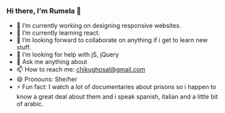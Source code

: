 ### Hi there, I'm Rumela 👋

- 🔭 I’m currently working on designing responsive websites.
- 🌱 I’m currently learning react.
- 👯 I’m looking forward to collaborate on anything if i get to learn new stuff.
- 🤔 I’m looking for help with jS, jQuery
- 💬 Ask me anything about 
- 📫 How to reach me: chikughosal@gmail.com
- 😄 Pronouns: She/her
- ⚡ Fun fact: I watch a lot of documentaries about prisons so i happen to know a great deal about them and i speak spanish, italian and a little bit of arabic.

